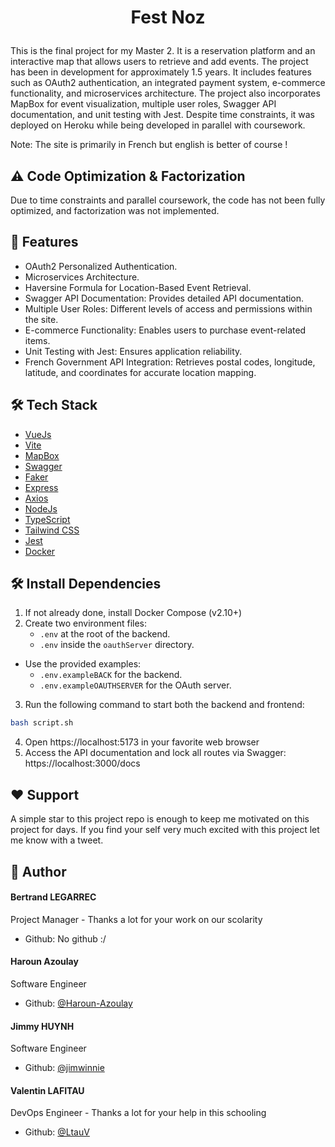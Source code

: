 # <p align="center">Fest Noz</p>
  
This is the final project for my Master 2. It is a reservation platform and an interactive map that allows users to retrieve and add events. The project has been in development for approximately 1.5 years. It includes features such as OAuth2 authentication, an integrated payment system, e-commerce functionality, and microservices architecture. The project also incorporates MapBox for event visualization, multiple user roles, Swagger API documentation, and unit testing with Jest. Despite time constraints, it was deployed on Heroku while being developed in parallel with coursework.
 
Note: The site is primarily in French but english is better of course ! 

## ⚠️ Code Optimization & Factorization

Due to time constraints and parallel coursework, the code has not been fully optimized, and factorization was not implemented.
  
## 🧐 Features    
- OAuth2 Personalized Authentication.
- Microservices Architecture.
- Haversine Formula for Location-Based Event Retrieval.
- Swagger API Documentation: Provides detailed API documentation.
- Multiple User Roles: Different levels of access and permissions within the site.
- E-commerce Functionality: Enables users to purchase event-related items.
- Unit Testing with Jest: Ensures application reliability.
- French Government API Integration: Retrieves postal codes, longitude, latitude, and coordinates for accurate location mapping.

## 🛠️ Tech Stack
- [VueJs](https://vuejs.org/)
- [Vite](https://vite.dev/guide/)
- [MapBox](https://www.mapbox.com/)
- [Swagger](https://editor.swagger.io/)
- [Faker](https://fakerjs.dev/guide/)
- [Express](https://expressjs.com/)
- [Axios](https://axios-http.com/docs/intro)
- [NodeJs](https://nodejs.org)
- [TypeScript](https://www.typescriptlang.org/)
- [Tailwind CSS](https://tailwindcss.com/)
- [Jest](https://jestjs.io/docs/getting-started)
- [Docker](https://www.docker.com/)
    
## 🛠️ Install Dependencies

1. If not already done, install Docker Compose (v2.10+)
2. Create two environment files:
    - ```.env``` at the root of the backend.
    - ```.env``` inside the ```oauthServer``` directory.
- Use the provided examples:
    - ``` .env.exampleBACK ``` for the backend.
    - ```.env.exampleOAUTHSERVER``` for the OAuth server.
3. Run the following command to start both the backend and frontend: 
```bash
bash script.sh 
```
4. Open https://localhost:5173 in your favorite web browser
5. Access the API documentation and lock all routes via Swagger: https://localhost:3000/docs

    
## ❤️ Support  
A simple star to this project repo is enough to keep me motivated on this project for days. If you find your self very much excited with this project let me know with a tweet.

        
## 🙇 Author
#### Bertrand LEGARREC
Project Manager - Thanks a lot for your work on our scolarity
- Github: No github :/
#### Haroun Azoulay
Software Engineer
- Github: [@Haroun-Azoulay](https://github.com/Haroun-Azoulay)
#### Jimmy HUYNH
Software Engineer
- Github: [@jimwinnie](https://github.com/jimwinnie)
#### Valentin LAFITAU
DevOps Engineer - Thanks a lot for your help in this schooling
- Github: [@LtauV](https://github.com/LtauV)
        